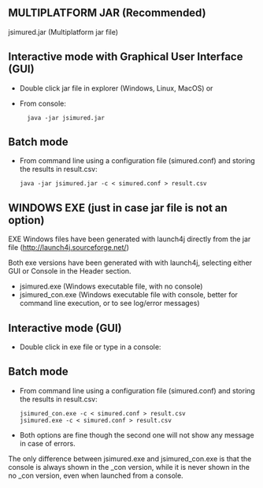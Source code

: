 MULTIPLATFORM JAR (Recommended)
---

jsimured.jar (Multiplatform jar file)

## Interactive mode with Graphical User Interface (GUI)
* Double click jar file in explorer (Windows, Linux, MacOS) or
* From console:

		java -jar jsimured.jar

## Batch mode
*	From command line using a configuration file (simured.conf) and storing the results in result.csv:

		java -jar jsimured.jar -c < simured.conf > result.csv


WINDOWS EXE (just in case jar file is not an option)
---
EXE Windows files have been generated with launch4j directly from the jar file (http://launch4j.sourceforge.net/)

Both exe versions have been generated with with launch4j, selecting either GUI or Console in the Header section.

- jsimured.exe (Windows executable file, with no console)
- jsimured_con.exe (Windows executable file with console, better for command line execution, or to see log/error messages)

## Interactive mode (GUI)
* Double click in exe file or type in a console:
## Batch mode
*	From command line using a configuration file (simured.conf) and storing the results in result.csv:

		jsimured_con.exe -c < simured.conf > result.csv
		jsimured.exe -c < simured.conf > result.csv
* Both options are fine though the second one will not show any message in case of errors.


The only difference between jsimured.exe and jsimured_con.exe is that the console is always shown in the _con version, while it is never shown in the no _con version, even when launched from a console.
